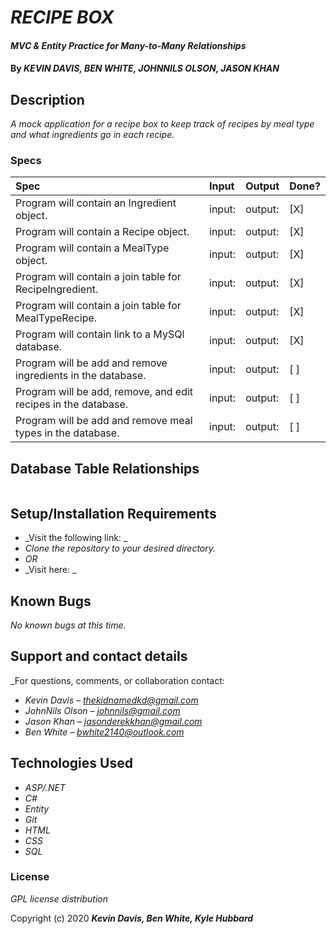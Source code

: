 # _RECIPE BOX_

#### _MVC & Entity Practice for Many-to-Many Relationships_

#### By _**KEVIN DAVIS, BEN WHITE, JOHNNILS OLSON, JASON KHAN**_

## Description

_A mock application for a recipe box to keep track of recipes by meal type and what ingredients go in each recipe._

### Specs
| Spec | Input | Output | Done? |
| :-------------     | :------------- | :------------- | :------------- | 
| Program will contain an Ingredient object. | input: | output:  | [X] |
| Program will contain a Recipe object. | input: | output:  | [X] |
| Program will contain a MealType object. | input: | output:  | [X] |
| Program will contain a join table for RecipeIngredient. | input: | output:  | [X] |
| Program will contain a join table for MealTypeRecipe. | input: | output:  | [X] |
| Program will contain link to a MySQl database. | input: | output:  | [X] |
| Program will be add and remove ingredients in the database. | input: | output:  | [ ] |
| Program will be add, remove, and edit recipes in the database. | input: | output:  | [ ] |
| Program will be add and remove meal types in the database. | input: | output:  | [ ] |


## Database Table Relationships

![]()

## Setup/Installation Requirements

* _Visit the following link: _
* _Clone the repository to your desired directory._
* _OR_
* _Visit here: _


## Known Bugs

_No known bugs at this time._

## Support and contact details

_For questions, comments, or collaboration contact:

* _Kevin Davis – <thekidnamedkd@gmail.com>_
* _JohnNils Olson – <johnnils@gmail.com>_
* _Jason Khan – <jasonderekkhan@gmail.com>_
* _Ben White – <bwhite2140@outlook.com>_

## Technologies Used

* _ASP/.NET_
* _C#_
* _Entity_
* _Git_
* _HTML_
* _CSS_
* _SQL_

### License

*GPL license distribution*

Copyright (c) 2020 **_Kevin Davis, Ben White, Kyle Hubbard_**
